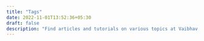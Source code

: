 ```yaml
---
title: "Tags"
date: 2022-11-01T13:52:36+05:30
draft: false
description: "Find articles and tutorials on various topics at Vaibhav.studio by browsing through our tags. Stay updated with the latest blog posts and expand your knowledge."
---
```


